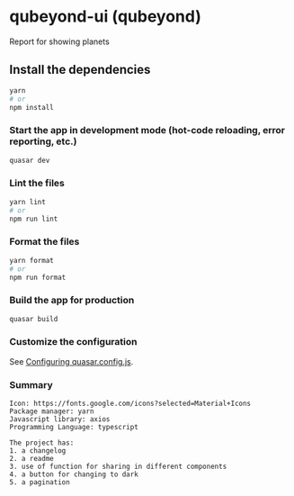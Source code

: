 # qubeyond-ui (qubeyond)

Report for showing planets

## Install the dependencies
```bash
yarn
# or
npm install
```

### Start the app in development mode (hot-code reloading, error reporting, etc.)
```bash
quasar dev
```


### Lint the files
```bash
yarn lint
# or
npm run lint
```


### Format the files
```bash
yarn format
# or
npm run format
```



### Build the app for production
```bash
quasar build
```

### Customize the configuration
See [Configuring quasar.config.js](https://v2.quasar.dev/quasar-cli-vite/quasar-config-js).

### Summary
```
Icon: https://fonts.google.com/icons?selected=Material+Icons
Package manager: yarn
Javascript library: axios
Programming Language: typescript

The project has:
1. a changelog
2. a readme
3. use of function for sharing in different components
4. a button for changing to dark
5. a pagination
```